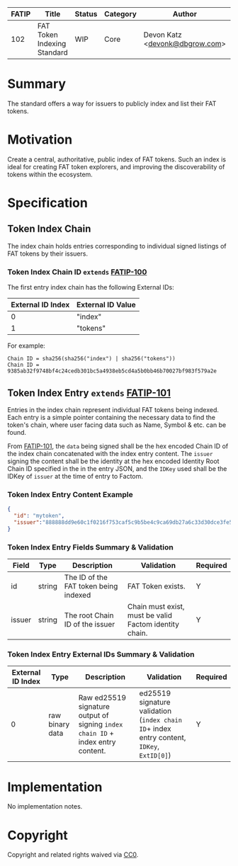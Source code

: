 | FATIP | Title                       | Status | Category | Author                          | Created    |
| ----- | --------------------------- | ------ | -------- | ------------------------------- | ---------- |
| 102   | FAT Token Indexing Standard | WIP    | Core     | Devon Katz \<devonk@dbgrow.com> | 11-17-2018 |



# Summary

The standard offers a way for issuers to publicly index and list their FAT
tokens.


# Motivation

Create a central, authoritative, public index of FAT tokens. Such an index is
ideal for creating FAT token explorers, and improving the discoverability of
tokens within the ecosystem.


# Specification


## Token Index Chain

The index chain holds entries corresponding to individual signed listings of FAT tokens by their issuers.


### Token Index Chain ID `extends` [FATIP-100](100)

The first entry index chain has the following External IDs:

| External ID Index | External ID Value |
| ----------------- | ----------------- |
| 0                 | "index"           |
| 1                 | "tokens"          |

For example:

```
Chain ID = sha256(sha256("index") | sha256("tokens"))
Chain ID = 9385ab32f9748bf4c24cedb301bc5a4938eb5cd4a5b0bb46b70027bf983f579a2e
```



## Token Index Entry `extends` [FATIP-101](101.md)

Entries in the index chain represent individual FAT tokens being indexed. Each entry is a simple pointer containing the necessary data to find the token's chain, where user facing data such as Name, Symbol & etc. can be found.

From [FATIP-101](101.md), the `data` being signed shall be the hex encoded Chain ID of the index chain concatenated with the index entry content. The `issuer` signing the content shall be the identity at the hex encoded Identity Root Chain ID specified in the in the entry JSON, and the `IDKey` used shall be the IDKey of `issuer` at the time of entry to Factom.


### Token Index Entry Content Example

```json
{
  "id": "mytoken",
  "issuer":"888888dd9e60c1f0216f753caf5c9b5be4c9ca69db27a6c33d30dce3fe5ee709"
}
```


### Token Index Entry Fields Summary & Validation

| Field  | Type   | Description                           | Validation                                             | Required |
| ------ | ------ | ------------------------------------- | ------------------------------------------------------ | -------- |
| id     | string | The ID of the FAT token being indexed | FAT Token exists.                                      | Y        |
| issuer | string | The root Chain ID of the issuer       | Chain must exist, must be valid Factom identity chain. | Y        |

### Token Index Entry External IDs Summary & Validation

| External ID Index | Type            | Description                                                  | Validation                                                   | Required |
| ----------------- | --------------- | ------------------------------------------------------------ | ------------------------------------------------------------ | -------- |
| 0                 | raw binary data | Raw ed25519 signature output of signing `index chain ID` + index entry content. | ed25519 signature validation (`index chain ID`+ index entry content, `IDKey`, `ExtID[0]`) | Y        |

# Implementation

No implementation notes.


# Copyright

Copyright and related rights waived via
[CC0](https://creativecommons.org/publicdomain/zero/1.0/).
